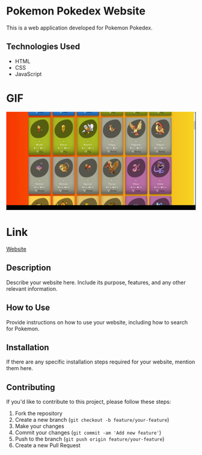 # Pokemon Pokedex Website

This is a web application developed for Pokemon Pokedex.

## Technologies Used

- HTML
- CSS
- JavaScript

# GIF

![](Pokemon.gif)

# Link

[Website](https://663c4f8818797c54d28d39f8--bucolic-licorice-5cde35.netlify.app/)

## Description

Describe your website here. Include its purpose, features, and any other relevant information.

## How to Use

Provide instructions on how to use your website, including how to search for Pokemon.

## Installation

If there are any specific installation steps required for your website, mention them here.

## Contributing

If you'd like to contribute to this project, please follow these steps:

1. Fork the repository
2. Create a new branch (`git checkout -b feature/your-feature`)
3. Make your changes
4. Commit your changes (`git commit -am 'Add new feature'`)
5. Push to the branch (`git push origin feature/your-feature`)
6. Create a new Pull Request
